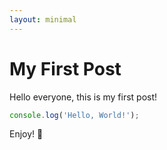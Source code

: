 ```yaml
---
layout: minimal
---
```


# My First Post

Hello everyone, this is my first post!

```js
console.log('Hello, World!');
```

Enjoy! 🎉
